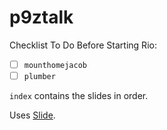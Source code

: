 # p9ztalk

Checklist To Do Before Starting Rio:

- [ ] `mounthomejacob`
- [ ] `plumber`

`index` contains the slides in order.

Uses [Slide](http://shithub.us/ori/Slide/HEAD/info.html).